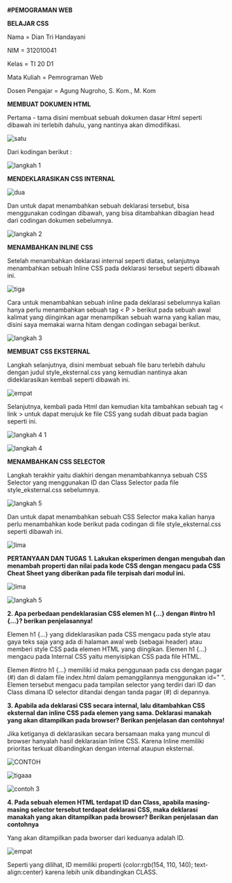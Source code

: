 **#PEMOGRAMAN WEB**


**BELAJAR CSS**

Nama 			= Dian Tri Handayani 

NIM		    	= 312010041
    
Kelas			= TI 20 D1

Mata Kuliah		= Pemrograman Web

Dosen Pengajar	= Agung Nugroho, S. Kom., M. Kom


**MEMBUAT DOKUMEN HTML**

Pertama - tama disini membuat sebuah dokumen dasar Html seperti dibawah ini terlebih dahulu, yang nantinya akan dimodifikasi.

![satu](https://user-images.githubusercontent.com/101880835/160219386-a1fe9514-6842-46db-aba1-361e6b6af878.png)

Dari kodingan berikut :

![langkah 1](https://user-images.githubusercontent.com/101880835/160219458-10737d75-dba8-4f3f-a16c-6518de6040e9.png)



**MENDEKLARASIKAN CSS INTERNAL**

![dua](https://user-images.githubusercontent.com/101880835/160219640-70c12c38-7725-4677-83e4-2d7cf9eec607.png)

Dan untuk dapat menambahkan sebuah deklarasi tersebut, bisa menggunakan codingan dibawah, yang bisa ditambahkan dibagian head dari codingan dokumen sebelumnya.

![langkah 2](https://user-images.githubusercontent.com/101880835/160219630-8310ac7f-4c51-444d-9d64-59667272caa8.png)



**MENAMBAHKAN INLINE CSS**

Setelah menambahkan deklarasi internal seperti diatas, selanjutnya menambahkan sebuah Inline CSS pada deklarasi tersebut seperti dibawah ini.

![tiga](https://user-images.githubusercontent.com/101880835/160219906-7c404e79-a2fb-4c31-986f-2f76cc9ffe91.png)

Cara untuk menambahkan sebuah inline pada deklarasi sebelumnya kalian hanya perlu menambahkan sebuah tag < P > berikut pada sebuah awal kalimat yang diinginkan agar menampilkan sebuah warna yang kalian mau, disini saya memakai warna hitam dengan codingan sebagai berikut.

![langkah 3](https://user-images.githubusercontent.com/101880835/160219896-b53f4ec3-d214-473d-ace2-31e9b7b65996.png)


**MEMBUAT CSS EKSTERNAL**

Langkah selanjutnya, disini membuat sebuah file baru terlebih dahulu dengan judul style_eksternal.css yang kemudian nantinya akan dideklarasikan kembali seperti dibawah ini.

![empat](https://user-images.githubusercontent.com/101880835/160220937-a184ab34-100e-4de5-9332-98e7af6b07d2.png)

Selanjutnya, kembali pada Html dan kemudian kita tambahkan sebuah tag < link > untuk dapat merujuk ke file CSS yang sudah dibuat pada bagian seperti ini.

![langkah 4 1](https://user-images.githubusercontent.com/101880835/160220952-046dcd78-5871-48c7-925c-c2e14807b90d.png)

![langkah 4](https://user-images.githubusercontent.com/101880835/160220942-c358f2e2-8a4a-4b6a-a8a7-be2a8f3f3f3c.png)



**MENAMBAHKAN CSS SELECTOR**

Langkah terakhir yaitu diakhiri dengan menambahkannya sebuah CSS Selector yang menggunakan ID dan Class Selector pada file style_eksternal.css sebelumnya.

![langkah 5](https://user-images.githubusercontent.com/101880835/160220962-dccc182d-47a1-499a-afad-538ff805543a.png)

Dan untuk dapat menambahkan sebuah CSS Selector maka kalian hanya perlu menambahkan kode berikut pada codingan di file style_eksternal.css seperti dibawah ini.

![lima](https://user-images.githubusercontent.com/101880835/160221408-0367a6e4-a5d3-4a50-a72c-54e935703f43.png)




**PERTANYAAN DAN TUGAS**
**1. Lakukan eksperimen dengan mengubah dan menambah properti dan nilai pada kode CSS dengan mengacu pada CSS Cheat Sheet yang diberikan pada file terpisah dari modul ini.**

![lima](https://user-images.githubusercontent.com/101880835/160221408-0367a6e4-a5d3-4a50-a72c-54e935703f43.png)

![langkah 5](https://user-images.githubusercontent.com/101880835/160220962-dccc182d-47a1-499a-afad-538ff805543a.png)

**2. Apa perbedaan pendeklarasian CSS elemen h1 {...} dengan #intro h1 {...}? berikan penjelasannya!**

 
Elemen h1 {...} yang dideklarasikan pada CSS mengacu pada style atau gaya teks saja yang ada di halaman awal web (sebagai header) atau memberi style CSS pada elemen HTML yang diingikan. Elemen h1 {...} mengacu pada Internal CSS yaitu menyisipkan CSS pada file HTML.

Elemen #intro h1 {...} memiliki id maka penggunaan pada css dengan pagar (#) dan di dalam file index.html dalam pemanggilannya menggunakan id=" ". Elemen tersebut mengacu pada tampilan selector yang terdiri dari ID dan Class dimana ID selector ditandai dengan tanda pagar (#) di depannya.


**3. Apabila ada deklarasi CSS secara internal, lalu ditambahkan CSS eksternal dan inline CSS pada elemen yang sama. Deklarasi manakah yang akan ditampilkan pada browser? Berikan penjelasan dan contohnya!**

Jika ketiganya di deklarasikan secara bersamaan maka yang muncul di browser hanyalah hasil deklarasian Inline CSS. Karena Inline memiliki prioritas terkuat dibandingkan dengan internal ataupun eksternal.

![CONTOH](https://user-images.githubusercontent.com/101880835/160222319-09d704ab-5d2f-4aef-8a22-9ddf0afb3a1f.png)

![tigaaa](https://user-images.githubusercontent.com/101880835/160222369-4ee9a381-fa57-408b-a41a-05ba73547372.png)

![contoh 3](https://user-images.githubusercontent.com/101880835/160222621-c664be43-40d4-4124-8fb5-7bd149280720.png)


**4. Pada sebuah elemen HTML terdapat ID dan Class, apabila masing-masing selector tersebut terdapat deklarasi CSS, maka deklarasi manakah yang akan ditampilkan pada browser? Berikan penjelasan dan contohnya**


Yang akan ditampilkan pada bworser dari keduanya adalah ID.

![empat](https://user-images.githubusercontent.com/101880835/160222627-59d6f5de-8d63-4e30-bf6a-0762aff21635.png)

Seperti yang dilihat, ID memiliki properti {color:rgb(154, 110, 140); text-align:center} karena lebih unik dibandingkan CLASS.



